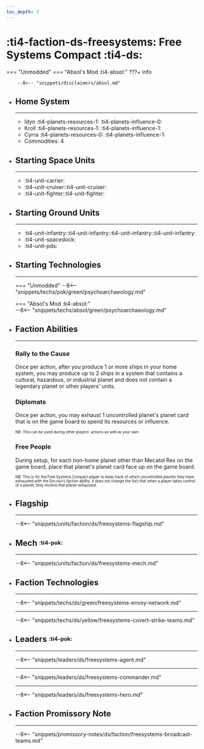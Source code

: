 ```yaml
---
toc_depth: 2
---
```


# :ti4-faction-ds-freesystems: Free Systems Compact :ti4-ds:
=== "Unmodded"
=== "Absol's Mod :ti4-absol:" 
    ???+ info

        --8<-- "snippets/disclaimers/absol.md"

<div class="grid cards" markdown>

-   ## __Home System__

    ---

    * Idyn :ti4-planets-resources-1: :ti4-planets-influence-0:
    * Kroll :ti4-planets-resources-1: :ti4-planets-influence-1:
    * Cyrra :ti4-planets-resources-0: :ti4-planets-influence-1:
    * Commodities: 4

</div>

<div class="grid cards" markdown>

-   ## __Starting Space Units__

    ---

    * :ti4-unit-carrier:
    * :ti4-unit-cruiser::ti4-unit-cruiser:
    * :ti4-unit-fighter::ti4-unit-fighter:

-   ## __Starting Ground Units__

    ---

    * :ti4-unit-infantry::ti4-unit-infantry::ti4-unit-infantry::ti4-unit-infantry:
    * :ti4-unit-spacedock:
    * :ti4-unit-pds:

-   ## __Starting Technologies__

    ---
    === "Unmodded"
        --8<-- "snippets/techs/pok/green/psychoarchaeology.md"

    === "Absol's Mod :ti4-absol:"  
        --8<-- "snippets/techs/absol/green/psychoarchaeology.md"

-   ## __Faction Abilities__

    ---
    ### **Rally to the Cause**
    
    Once per action, after you produce 1 or more ships in your home system, you may produce up to 2 ships in a system that contains a cultural, hazardous, or industrial planet and does not contain a legendary planet or other players' units.

    ### **Diplomats**
    
    Once per action, you may exhaust 1 uncontrolled planet's planet card that is on the game board to spend its resources or influence.

    <sup><sub>NB: This can be used during other players' actions as well as your own</sub></sup>

    ### **Free People**
    
    During setup, for each non-home planet other than Mecatol Rex on the game board, place that planet's planet card face up on the game board.

    <sup><sub>NB: This is for the Free Systems Compact player to keep track of which uncontrolled planets they have exhausted with the <span style="font-variant:small-caps;">Diplomats</span> faction ability.
    It does not change the fact that when a player takes control of a planet, they receive that planet exhausted.</sub></sup>

-   ## __Flagship__

    ---
    --8<-- "snippets/units/faction/ds/freesystems-flagship.md"

-   ## __Mech__ <sup><sub>:ti4-pok:</sub></sup>

    ---
    --8<-- "snippets/units/faction/ds/freesystems-mech.md"

</div>

<div class="grid cards" markdown>

-   ## __Faction Technologies__

    ---

    --8<-- "snippets/techs/ds/green/freesystems-envoy-network.md"

    ---

    --8<-- "snippets/techs/ds/yellow/freesystems-covert-strike-teams.md"

-   ## __Leaders__ <sup><sub>:ti4-pok:</sub></sup>

    ---
    
    --8<-- "snippets/leaders/ds/freesystems-agent.md"

    ---

    --8<-- "snippets/leaders/ds/freesystems-commander.md"

    ---

    --8<-- "snippets/leaders/ds/freesystems-hero.md"

-   ## __Faction Promissory Note__

    ---
    --8<-- "snippets/promissory-notes/ds/faction/freesystems-broadcast-teams.md"

</div>
